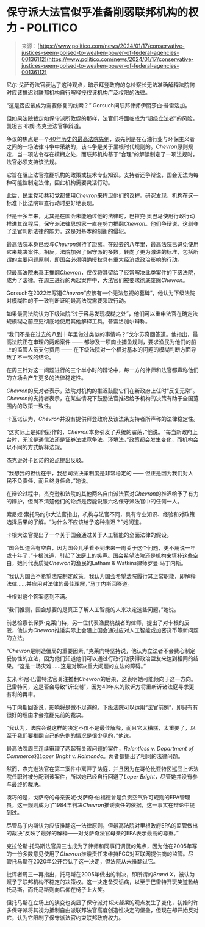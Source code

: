 <!--yml

类别: 未分类

日期: 2024-05-28 17:57:20

-->

# 保守派大法官似乎准备削弱联邦机构的权力 - POLITICO

> 来源：[https://www.politico.com/news/2024/01/17/conservative-justices-seem-poised-to-weaken-power-of-federal-agencies-00136112](https://www.politico.com/news/2024/01/17/conservative-justices-seem-poised-to-weaken-power-of-federal-agencies-00136112)

尼尔·戈萨奇法官表达了这种观点，暗示拜登政府的总检察长无法准确解释法院何时应该推迟对联邦机构自行解释授权该机构广泛权限的法律。

“这是否应该成为需要修复的线索？” Gorsuch问联邦律师伊丽莎白·普雷洛加。

但如果法院裁定如保守派所敦促的那样，法官们将面临成为“超级立法者”的风险，凯坦吉·布朗·杰克逊法官争辩道。

争议的焦点是一个[40年历史的最高法院先例](https://www.law.cornell.edu/supremecourt/text/467/837)，该先例是在石油行业与环保主义者之间的一场法律斗争中采纳的，该斗争是关于里根时代规则的。*Chevron*原则规定，当一项法令存在模糊之处，而联邦机构基于“合理”的解读制定了一项法规时，法官必须支持该法规。

它旨在阻止法官推翻机构的政策或技术专业知识。支持者还争辩说，国会无法为每种可能性制定法律，因此机构需要灵活行动。

此后，民主党和共和党都使用*Chevron*来捍卫他们的议程。研究发现，机构在这一标准下比法院审查行动时更好地表现。

但是十多年来，尤其是在国会未能通过他的法律时，巴拉克·奥巴马使用行政行动推进其议程后，保守派法律思想家一直在努力推翻*Chevron*。他们争辩说，这剥夺了法官判断法律的能力，这是对基本的制衡的侵犯。

最高法院本身已经与*Chevron*保持了距离。在过去的八年里，最高法院已避免使用它来裁决案件。相反，法院加强了保守派的多数，转向了更为激进的标准，包括所谓的主要问题原则，即国会必须明确授权具有重大经济或政治影响的行动。

但最高法院未真正推翻*Chevron*，仅仅将其留给了经常解决此类案件的下级法院，成为了法律。在周三进行的两起案件中，大法官们被要求彻底废除*Chevron*。

Gorsuch在2022年写道*Chevron*“应该有一个无法忽视的墓碑”，他认为下级法院对模糊性的不一致判断证明最高法院需要采取行动。

如果最高法院认为下级法院“过于容易发现模糊之处”，他们可以重申法官在确定法规模糊之前应更彻底地使用其他解释工具，普雷洛加尔辩称。

“我们不是在过去的八到十年里做过类似的事情吗？”戈尔苏奇回答道。他指出，最高法院正在审理的两起案件 —— 都涉及一项商业捕鱼规则，要求渔民为他们的船上的监管人员支付费用 —— 在下级法院对一个相对基本的问题的模糊判断方面导致了不一致的结论。

在周三针对这一问题进行的三个半小时的辩论中，每一方的律师和法官都声称他们的立场会产生更多的法律稳定性。

*Chevron*的反对者表示，法院对机构的推迟鼓励它们在新政府上任时“反复无常”。*Chevron*的支持者表示，在某些情况下鼓励法官推迟给予机构的决策有助于全国范围内的政策一致性。

卡瓦诺认为，*Chevron*并没有提供拜登政府及该法条支持者所声称的法律稳定性。

“这实际上是如何运作的，*Chevron*本身引发了系统的震荡，”他说。“每当新政府上台时，无论是通信法还是证券法或竞争法，环境法，”政策都会发生变化，而机构会以不同的方式解释法规。

杰克逊对卡瓦诺的论点提出反驳。

“我想我的担忧在于，我想司法决策制度是非常稳定的 —— 但正是因为我们对人民不负责任，而且终身任命，”她说。

在辩论过程中，杰克逊和法院的其他两名自由派法官对*Chevron*的推迟给予了有力的辩护，但尚不清楚他们的论点是否能说服六名保守派法官中的任何一人。

索尼娅·索托马约尔大法官指出，机构与法官不同，具有专业知识、经验和对政策选择后果的了解。“为什么不应该给予这种推迟？”她问道。

卡根大法官提出了一个关于国会通过关于人工智能的全面法律的假设。

“国会知道会有空白，因为国会几乎看不到未来一周关于这个问题，更不用说一年或十年了，”卡根说道，引起了法庭上的笑声。国会希望法院还是机构来填补这些空白，她问代表质疑*Chevron*的渔民的Latham & Watkins律师罗曼·马丁内斯。

“我认为国会不希望法院制定政策。我认为国会希望法院履行其正常职能，即解释法律……并应用对法律的最佳理解，”马丁内斯回答道。

卡根对这个答案感到不满。

“我们推测，国会想要的是真正了解人工智能的人来决定这些问题，”她说。

前总检察长保罗·克莱门特，另一位代表渔民挑战者的律师，提出了对卡根的反驳，他认为*Chevron*推诿实际上会阻止国会通过应对人工智能或加密货币等新问题的立法。

“*Chevron*是制造僵局的重要因素，”克莱门特坚持说，他认为立法者不会费心制定妥协性的立法，因为他们知道他们可以通过行政行动获得政治盟友来达到相同的结果。“这是一场灾难……这是对解决重大问题的立法的障碍。”

艾米·科尼·巴雷特法官关注推翻*Chevron*的后果，这表明她可能倾向于这一方向。巴雷特问，这是否会导致“诉讼潮”，因为40年来的败诉方将重新诉诸法庭寻求更有利的再审。

马丁内斯回答说，影响将是微不足道的。下级法院可以运用“法官前例”，即只有有很好的理由才会推翻先前的裁决。

“我认为，法院会说这样的决定不仅不是最佳解释，而且它太糟糕，太重要了，以至于我们要推翻自己的先例的情况是很少见的，”他说。

最高法院周三连续审理了两起有关该问题的案件，*Relentless v. Department of Commerce*和*Loper Bright v. Raimondo*。两者都提出了相同的法律问题。

然而，杰克逊法官在第二案件中离开了法庭，并且因为在哥伦比亚特区巡回上诉法院任职时被分配到该案件，所以她已经自行回避了*Loper Bright*，尽管她并没有参与最终的裁决。

凑巧的是，戈萨奇的母亲安妮·戈萨奇·伯福德曾是负责空气许可规则的EPA管理员，这一规则成为了1984年判决*Chevron*推诿责任的依据，这一事实在辩论中提到过。

尽管马丁内斯认为应该推翻这一法律原则，但最高法院对里根政府EPA的监管做出的裁决“反映了最好的解释——对戈萨奇法官母亲的EPA表示最高的尊重。”

克拉伦斯·托马斯法官周三也成为了律师和同事们调侃的焦点，因为他在2005年写的一份多数意见使用了*Chevron*推诿责任来维持FCC对互联网提供商的监管。尽管托马斯在2020年公开否认了这一决定，但法院从未推翻过它。

批评者周三一再指出，托马斯在2005年做出的判决，即所谓的*Brand X*，被认为赋予了联邦机构不稳定的决策权。这一决定备受诟病，以至于巴雷特开玩笑道歉给托马斯，而托马斯则向后仰在椅子上大笑。

但托马斯在立场上的演变也突显了保守派对*切夫隆案*的观点发生了变化，初始时许多保守派将其视为抵制自由派联邦法官高度创造性决定的堡垒，但现在却开始反对它，认为它限制了保守派法官约束联邦政府权力。
